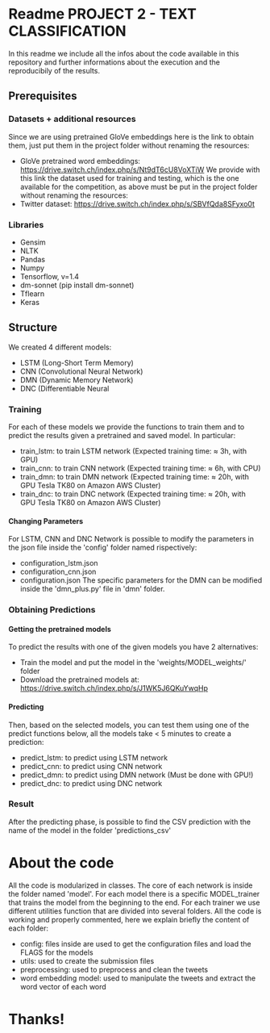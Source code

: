 # Readme PROJECT 2 - TEXT CLASSIFICATION
In this readme we include all the infos about the code available in this repository and further informations about the execution and the reproducibily of the results.

## Prerequisites

### Datasets + additional resources
Since we are using pretrained GloVe embeddings here is the link to obtain them, just put them in the project folder without renaming the resources: 
- GloVe pretrained word embeddings: https://drive.switch.ch/index.php/s/Nt9dT6cU8VoXTiW
We provide with this link the dataset used for training and testing, which is the one available for the competition, as above must be put in the project folder without renaming the resources:
- Twitter dataset: https://drive.switch.ch/index.php/s/SBVfQda8SFyxo0t
### Libraries
- Gensim
- NLTK
- Pandas
- Numpy
- Tensorflow, v=1.4
- dm-sonnet (pip install dm-sonnet)
- Tflearn
- Keras

## Structure
We created 4 different models:
- LSTM (Long-Short Term Memory)
- CNN (Convolutional Neural Network)
- DMN (Dynamic Memory Network)
- DNC (Differentiable Neural 

### Training
For each of these models we provide the functions to train them and to predict the results given a pretrained and saved model.
In particular:
 - train_lstm: to train LSTM network (Expected training time: ≈ 3h, with GPU)
 - train_cnn: to train CNN network (Expected training time: ≈ 6h, with CPU)
 - train_dmn: to train DMN network (Expected training time: ≈ 20h, with GPU Tesla TK80 on Amazon AWS Cluster)
 - train_dnc: to train DNC network (Expected training time: ≈ 20h, with GPU Tesla TK80 on Amazon AWS Cluster)

#### Changing Parameters
For LSTM, CNN and DNC Network is possible to modify the parameters in the json file inside the 'config' folder named rispectively:
- configuration_lstm.json
- configuration_cnn.json
- configuration.json
The specific parameters for the DMN can be modified inside the 'dmn_plus.py' file in 'dmn' folder.
### Obtaining Predictions
#### Getting the pretrained models
 To predict the results with one of the given models you have 2 alternatives:
 - Train the model and put the model in the 'weights/MODEL_weights/' folder
 - Download the pretrained models at: https://drive.switch.ch/index.php/s/J1WK5J6QKuYwqHp

#### Predicting
 Then, based on the selected models, you can test them using one of the predict functions below, all the models take < 5 minutes to create a prediction:
 - predict_lstm: to predict using LSTM network
 - predict_cnn: to predict using CNN network
 - predict_dmn: to predict using DMN network (Must be done with GPU!)
 - predict_dnc: to predict using DNC network

### Result
After the predicting phase, is possible to find the CSV prediction with the name of the model in the folder 'predictions_csv'

# About the code

All the code is modularized in classes.
The core of each network is inside the folder named 'model'. For each model there is a specific MODEL_trainer that trains the model from the beginning to the end. 
For each trainer we use different utilities function that are divided into several folders.
All the code is working and properly commented, here we explain briefly the content of each folder:
- config: files inside are used to get the configuration files and load the FLAGS for the models
- utils: used to create the submission files
- preprocessing: used to preprocess and clean the tweets
- word embedding model: used to manipulate the tweets and extract the word vector of each word

# Thanks!
